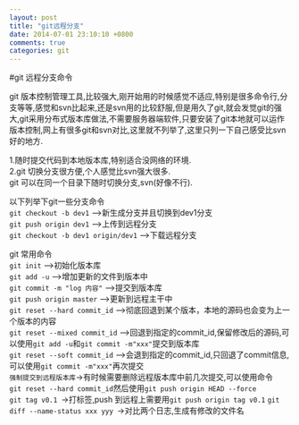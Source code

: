 ```yaml
---
layout: post
title: "git远程分支"
date: 2014-07-01 23:10:10 +0800
comments: true
categories: git
---
```


#git 远程分支命令

git 版本控制管理工具,比较强大,刚开始用的时候感觉不适应,特别是很多命令行,分支等等,感觉和svn比起来,还是svn用的比较舒服,但是用久了git,就会发觉git的强大,git采用分布式版本库做法,不需要服务器端软件,只要安装了git本地就可以运作版本控制,网上有很多git和svn对比,这里就不列举了,这里只列一下自己感受比svn好的地方.  

1.随时提交代码到本地版本库,特别适合没网络的环境.  
2.git 切换分支很方便,个人感觉比svn强大很多.  
git 可以在同一个目录下随时切换分支,svn(好像不行).  

以下列举下git一些分支命令  
`git checkout -b dev1` -->新生成分支并且切换到dev1分支  
`git push origin dev1` -->上传到远程分支  
`git checkout -b dev1 origin/dev1` -->下载远程分支  


git 常用命令  
`git init` -->初始化版本库  
`git add -u` -->增加更新的文件到版本中  
`git commit -m "log 内容"` -->提交到版本库  
`git push origin master` -->更新到远程主干中  
`git reset --hard commit_id` -->彻底回退到某个版本，本地的源码也会变为上一个版本的内容    
`git reset --mixed commit_id` -->回退到指定的commit_id,保留修改后的源码,可以使用`git add -u`和`git commit -m"xxx"`提交到版本库  
`git reset --soft commit_id` -->会退到指定的commit_id,只回退了commit信息,可以使用`git commit -m"xxx"`再次提交  
`强制提交到远程版本库`->有时候需要删除远程版本库中前几次提交,可以使用命令  
`git reset --hard commit_id`然后使用`git push origin HEAD --force`  
`git tag v0.1 `->打标签,push 到远程上需要用`git push origin tag v0.1`
`git diff --name-status xxx yyy `->对比两个日志,生成有修改的文件名
  
    
  
  
